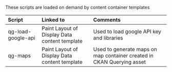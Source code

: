 These scripts are loaded on demand by content container templates

| Script        | Linked to           | Comments  |
|:------------- |:-------------| :-----|
| qg-load-google-api      |Paint Layout of Display Data content template  | Used to load google API key and libraries |
| qg-maps      | Paint Layout of Display Data content template      |   Used to generate maps on map container created in CKAN Querying asset  |
